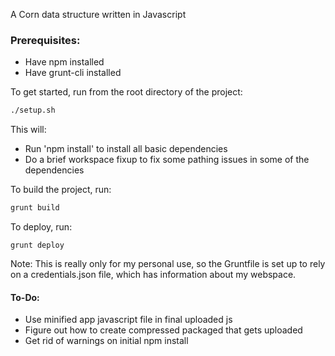 A Corn data structure written in Javascript

### Prerequisites: 
- Have npm installed
- Have grunt-cli installed

To get started, run from the root directory of the project:
```sh
./setup.sh
```

This will:
- Run 'npm install' to install all basic dependencies
- Do a brief workspace fixup to fix some pathing issues in some of the dependencies

To build the project, run: 
```sh
grunt build
```
To deploy, run:
```
grunt deploy
```

Note: This is really only for my personal use, so the Gruntfile is set up to rely on a credentials.json file, which has information about my webspace.

#### To-Do:
- Use minified app javascript file in final uploaded js
- Figure out how to create compressed packaged that gets uploaded
- Get rid of warnings on initial npm install